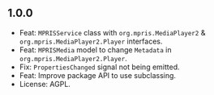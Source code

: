 ## 1.0.0

- Feat: `MPRISService` class with `org.mpris.MediaPlayer2` & `org.mpris.MediaPlayer2.Player` interfaces.
- Feat: `MPRISMedia` model to change `Metadata` in `org.mpris.MediaPlayer2.Player`.
- Fix: `PropertiesChanged` signal not being emitted.
- Feat: Improve package API to use subclassing.
- License: AGPL.
